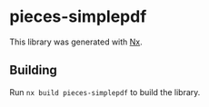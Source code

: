 # pieces-simplepdf

This library was generated with [Nx](https://nx.dev).

## Building

Run `nx build pieces-simplepdf` to build the library.
